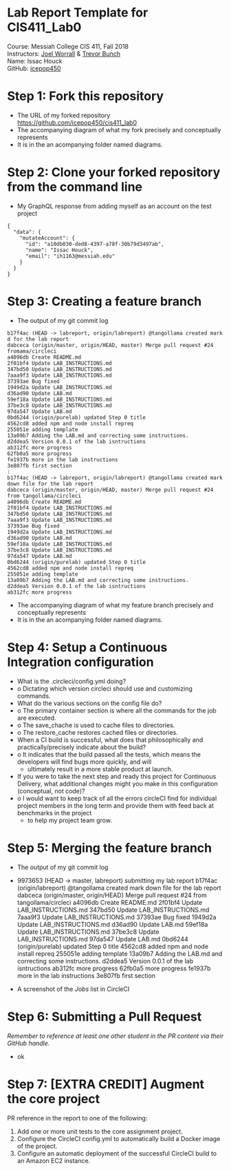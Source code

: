# Lab Report Template for CIS411_Lab0
Course: Messiah College CIS 411, Fall 2018<br/>
Instructors: [Joel Worrall](https://github.com/tangollama) & [Trevor Bunch](https://github.com/trevordbunch)<br/>
Name: Issac Houck<br/>
GitHub: [icepop450](https://github.com/YOUR_HANDLE)<br/>

# Step 1: Fork this repository
- The URL of my forked repository https://github.com/icepop450/cis411_lab0
- The accompanying diagram of what my fork precisely and conceptually represents
- It is in the an acompanying folder named diagrams.

# Step 2: Clone your forked repository from the command line
- My GraphQL response from adding myself as an account on the test project
```
{
  "data": {
    "mutateAccount": {
      "id": "a10db030-ded8-4397-a78f-30b79d3497ab",
      "name": "Issac Houck",
      "email": "ih1163@messiah.edu"
    }
  }
}
```

# Step 3: Creating a feature branch
- The output of my git commit log
```
b17f4ac (HEAD -> labreport, origin/labreport) @tangollama created mark d for the lab report
dabceca (origin/master, origin/HEAD, master) Merge pull request #24 fromama/circleci
a4096db Create README.md
2f01bf4 Update LAB_INSTRUCTIONS.md
347bd50 Update LAB_INSTRUCTIONS.md
7aaa9f3 Update LAB_INSTRUCTIONS.md
37393ae Bug fixed
1949d2a Update LAB_INSTRUCTIONS.md
d36ad90 Update LAB.md
59ef18a Update LAB_INSTRUCTIONS.md
37be3c8 Update LAB_INSTRUCTIONS.md
97da547 Update LAB.md
0bd6244 (origin/purelab) updated Step 0 title
4562cd8 added npm and node install repreq
255051e adding template
13a09b7 Adding the LAB.md and correcting some instructions.
d2ddea5 Version 0.0.1 of the lab isntructions
ab312fc more progress
62fb0a5 more progress
fe1937b more in the lab instructions
3e807fb first section
:
b17f4ac (HEAD -> labreport, origin/labreport) @tangollama created mark down file for the lab report
dabceca (origin/master, origin/HEAD, master) Merge pull request #24 from tangollama/circleci
a4096db Create README.md
2f01bf4 Update LAB_INSTRUCTIONS.md
347bd50 Update LAB_INSTRUCTIONS.md
7aaa9f3 Update LAB_INSTRUCTIONS.md
37393ae Bug fixed
1949d2a Update LAB_INSTRUCTIONS.md
d36ad90 Update LAB.md
59ef18a Update LAB_INSTRUCTIONS.md
37be3c8 Update LAB_INSTRUCTIONS.md
97da547 Update LAB.md
0bd6244 (origin/purelab) updated Step 0 title
4562cd8 added npm and node install repreq
255051e adding template
13a09b7 Adding the LAB.md and correcting some instructions.
d2ddea5 Version 0.0.1 of the lab isntructions
ab312fc more progress

```
- The accompanying diagram of what my feature branch precisely and conceptually represents
- It is in the an acompanying folder named diagrams.

# Step 4: Setup a Continuous Integration configuration
- What is the .circleci/config.yml doing?
- o	Dictating which version circleci should use and customizing commands.
- What do the various sections on the config file do?
- o	The primary container section is where all the commands for the job are executed.
- o	The save_chache is used to cache files to directories.
- o	The restore_cache restores cached files or directories.
- When a CI build is successful, what does that philosophically and practically/precisely indicate about the build?
- o	It indicates that the build passed all the tests, which means the developers will find bugs more quickly, and will 
	- ultimately result in a more stable product at launch.
- If you were to take the next step and ready this project for Continuous Delivery, what additional changes might you make in this configuration (conceptual, not code)?
- o	I would want to keep track of all the errors circleCI find for individual project members in the long term and provide them with feed back at benchmarks in the project 
	- to help my project team grow.

# Step 5: Merging the feature branch
* The output of my git commit log
- 9973653 (HEAD -> master, labreport) submitting my lab report
b17f4ac (origin/labreport) @tangollama created mark down file for the lab report
dabceca (origin/master, origin/HEAD) Merge pull request #24 from tangollama/circleci
a4096db Create README.md
2f01bf4 Update LAB_INSTRUCTIONS.md
347bd50 Update LAB_INSTRUCTIONS.md
7aaa9f3 Update LAB_INSTRUCTIONS.md
37393ae Bug fixed
1949d2a Update LAB_INSTRUCTIONS.md
d36ad90 Update LAB.md
59ef18a Update LAB_INSTRUCTIONS.md
37be3c8 Update LAB_INSTRUCTIONS.md
97da547 Update LAB.md
0bd6244 (origin/purelab) updated Step 0 title
4562cd8 added npm and node install repreq
255051e adding template
13a09b7 Adding the LAB.md and correcting some instructions.
d2ddea5 Version 0.0.1 of the lab isntructions
ab312fc more progress
62fb0a5 more progress
fe1937b more in the lab instructions
3e807fb first section

* A screenshot of the _Jobs_ list in CircleCI

# Step 6: Submitting a Pull Request
_Remember to reference at least one other student in the PR content via their GitHub handle._
- ok

# Step 7: [EXTRA CREDIT] Augment the core project
PR reference in the report to one of the following:
1. Add one or more unit tests to the core assignment project. 
2. Configure the CircleCI config.yml to automatically build a Docker image of the project.
3. Configure an automatic deployment of the successful CircleCI build to an Amazon EC2 instance.
